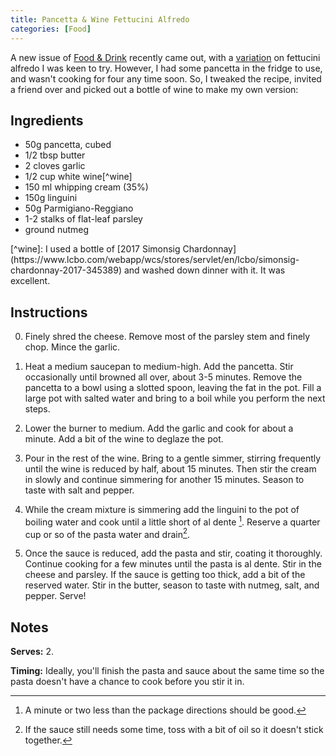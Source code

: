 ```yaml
---
title: Pancetta & Wine Fettucini Alfredo
categories: [Food]
---
```

A new issue of [Food & Drink](http://foodanddrink.ca/fooddrink/magazine/en/Autumn2019/FDAU19.html) recently came out, with a [variation](https://www.lcbo.com/lcbo/recipe/white-wine-fettucine-alfredo/F201905013) on fettucini alfredo I was keen to try. However, I had some pancetta in the fridge to use, and wasn't cooking for four any time soon. So, I tweaked the recipe, invited a friend over and picked out a bottle of wine to make my own version:
## Ingredients


<div class="column-list" markdown="1">

* 50g pancetta, cubed
* 1/2 tbsp butter
* 2 cloves garlic
* 1/2 cup white wine[^wine]
* 150 ml whipping cream (35%)
* 150g linguini
* 50g Parmigiano-Reggiano
* 1-2 stalks of flat-leaf parsley
* ground nutmeg
</div>
[^wine]: I used a bottle of [2017 Simonsig Chardonnay](https://www.lcbo.com/webapp/wcs/stores/servlet/en/lcbo/simonsig-chardonnay-2017-345389) and washed down dinner with it. It was excellent.

## Instructions
0. Finely shred the cheese. Remove most of the parsley stem and finely chop. Mince the garlic.

0. Heat a medium saucepan to medium-high. Add the pancetta. Stir occasionally until browned all over, about 3-5 minutes. Remove the pancetta to a bowl using a slotted spoon, leaving the fat in the pot. Fill a large pot with salted water and bring to a boil while you perform the next steps.

0. Lower the burner to medium. Add the garlic and cook for about a minute. Add a bit of the wine to deglaze the pot.

0. Pour in the rest of the wine. Bring to a gentle simmer, stirring frequently until the wine is reduced by half, about 15 minutes. Then stir the cream in slowly and continue simmering for another 15 minutes. Season to taste with salt and pepper.

0. While the cream mixture is simmering add the linguini to the pot of boiling water and cook until a little short of al dente [^aldente]. Reserve a quarter cup or so of the pasta water and drain[^oil].

0. Once the sauce is reduced, add the pasta and stir, coating it thoroughly. Continue cooking for a few minutes until the pasta is al dente. Stir in the cheese and parsley. If the sauce is getting too thick, add a bit of the reserved water. Stir in the butter, season to taste with nutmeg, salt, and pepper. Serve!

[^aldente]: A minute or two less than the package directions should be good.
[^oil]: If the sauce still needs some time, toss with a bit of oil so it doesn't stick together.

## Notes
**Serves:** 2.

**Timing:** Ideally, you'll finish the pasta and sauce about the same time so the pasta doesn't have a chance to cook before you stir it in.
